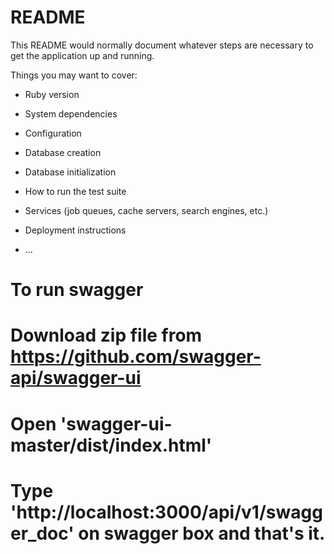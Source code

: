 # README

This README would normally document whatever steps are necessary to get the
application up and running.

Things you may want to cover:

* Ruby version

* System dependencies

* Configuration

* Database creation

* Database initialization

* How to run the test suite

* Services (job queues, cache servers, search engines, etc.)

* Deployment instructions

* ...


# To run swagger

# Download zip file from https://github.com/swagger-api/swagger-ui

# Open 'swagger-ui-master/dist/index.html'

# Type 'http://localhost:3000/api/v1/swagger_doc' on swagger box and that's it.